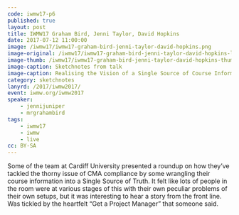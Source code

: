 ```yaml
---
code: iwmw17-p6
published: true
layout: post
title: IWMW17 Graham Bird, Jenni Taylor, David Hopkins
date: 2017-07-12 11:00:00
image: /iwmw17/iwmw17-graham-bird-jenni-taylor-david-hopkins.png
image-original: /iwmw17/iwmw17-graham-bird-jenni-taylor-david-hopkins-large.png
image-thumb: /iwmw17/iwmw17-graham-bird-jenni-taylor-david-hopkins-thumb.png
image-caption: Sketchnotes from talk
image-caption: Realising the Vision of a Single Source of Course Information
category: sketchnotes
lanyrd: /2017/iwmw2017/
event: iwmw.org/iwmw2017
speaker:
    - jennijuniper
    - mrgrahambird
tags:
    - iwmw17
    - iwmw
    - live
cc: BY-SA
---
```


Some of the team at Cardiff University presented a roundup on how they’ve tackled the thorny issue of CMA compliance by some wrangling their course information into a Single Source of Truth. It felt like lots of people in the room were at various stages of this with their own peculiar problems of their own setups, but it was interesting to hear a story from the front line. Was tickled by the heartfelt “Get a Project Manager” that someone said.
